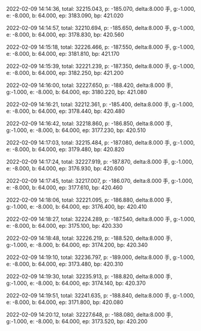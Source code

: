 2022-02-09 14:14:36, total: 32215.043, p: -185.070, delta:8.000 手, g:-1.000, e: -8.000, b: 64.000, ep: 3183.090, bp: 421.020

2022-02-09 14:14:57, total: 32210.694, p: -185.650, delta:8.000 手, g:-1.000, e: -8.000, b: 64.000, ep: 3178.830, bp: 420.560

2022-02-09 14:15:18, total: 32226.466, p: -187.550, delta:8.000 手, g:-1.000, e: -8.000, b: 64.000, ep: 3181.810, bp: 421.170

2022-02-09 14:15:39, total: 32221.239, p: -187.350, delta:8.000 手, g:-1.000, e: -8.000, b: 64.000, ep: 3182.250, bp: 421.200

2022-02-09 14:16:00, total: 32227.650, p: -188.420, delta:8.000 手, g:-1.000, e: -8.000, b: 64.000, ep: 3180.220, bp: 421.080

2022-02-09 14:16:21, total: 32212.361, p: -185.400, delta:8.000 手, g:-1.000, e: -8.000, b: 64.000, ep: 3178.440, bp: 420.480

2022-02-09 14:16:42, total: 32218.860, p: -186.850, delta:8.000 手, g:-1.000, e: -8.000, b: 64.000, ep: 3177.230, bp: 420.510

2022-02-09 14:17:03, total: 32215.484, p: -187.080, delta:8.000 手, g:-1.000, e: -8.000, b: 64.000, ep: 3179.480, bp: 420.820

2022-02-09 14:17:24, total: 32227.919, p: -187.870, delta:8.000 手, g:-1.000, e: -8.000, b: 64.000, ep: 3176.930, bp: 420.600

2022-02-09 14:17:45, total: 32217.007, p: -186.070, delta:8.000 手, g:-1.000, e: -8.000, b: 64.000, ep: 3177.610, bp: 420.460

2022-02-09 14:18:06, total: 32221.095, p: -186.880, delta:8.000 手, g:-1.000, e: -8.000, b: 64.000, ep: 3176.400, bp: 420.410

2022-02-09 14:18:27, total: 32224.289, p: -187.540, delta:8.000 手, g:-1.000, e: -8.000, b: 64.000, ep: 3175.100, bp: 420.330

2022-02-09 14:18:48, total: 32226.219, p: -188.520, delta:8.000 手, g:-1.000, e: -8.000, b: 64.000, ep: 3174.200, bp: 420.340

2022-02-09 14:19:10, total: 32236.797, p: -189.000, delta:8.000 手, g:-1.000, e: -8.000, b: 64.000, ep: 3173.480, bp: 420.310

2022-02-09 14:19:30, total: 32235.913, p: -188.820, delta:8.000 手, g:-1.000, e: -8.000, b: 64.000, ep: 3174.140, bp: 420.370

2022-02-09 14:19:51, total: 32241.635, p: -188.840, delta:8.000 手, g:-1.000, e: -8.000, b: 64.000, ep: 3171.800, bp: 420.080

2022-02-09 14:20:12, total: 32227.648, p: -188.080, delta:8.000 手, g:-1.000, e: -8.000, b: 64.000, ep: 3173.520, bp: 420.200